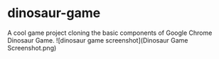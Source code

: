 # dinosaur-game

A cool game project cloning the basic components of Google Chrome Dinosaur Game.
![dinosaur game screenshot](Dinosaur Game Screenshot.png)


